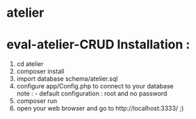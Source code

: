 # atelier
# eval-atelier-CRUD  Installation :  
1. cd atelier 
2. composer install
3. import database schema/atelier.sql
4. configure app/Config.php to connect to your database    
note : - default configuration : root and no password
5. composer run  
6. open your web browser and go to http://localhost:3333/   ;)
